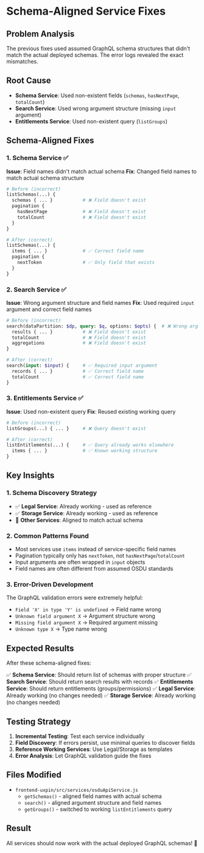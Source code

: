 # Schema-Aligned Service Fixes

## Problem Analysis
The previous fixes used assumed GraphQL schema structures that didn't match the actual deployed schemas. The error logs revealed the exact mismatches.

## Root Cause
- **Schema Service**: Used non-existent fields (`schemas`, `hasNextPage`, `totalCount`)
- **Search Service**: Used wrong argument structure (missing `input` argument)
- **Entitlements Service**: Used non-existent query (`listGroups`)

## Schema-Aligned Fixes

### 1. Schema Service ✅
**Issue**: Field names didn't match actual schema
**Fix**: Changed field names to match actual schema structure

```graphql
# Before (incorrect)
listSchemas(...) {
  schemas { ... }           # ❌ Field doesn't exist
  pagination {
    hasNextPage             # ❌ Field doesn't exist  
    totalCount              # ❌ Field doesn't exist
  }
}

# After (correct)
listSchemas(...) {
  items { ... }             # ✅ Correct field name
  pagination {
    nextToken               # ✅ Only field that exists
  }
}
```

### 2. Search Service ✅
**Issue**: Wrong argument structure and field names
**Fix**: Used required `input` argument and correct field names

```graphql
# Before (incorrect)
search(dataPartition: $dp, query: $q, options: $opts) {  # ❌ Wrong args
  results { ... }           # ❌ Field doesn't exist
  totalCount                # ❌ Field doesn't exist
  aggregations              # ❌ Field doesn't exist
}

# After (correct)  
search(input: $input) {     # ✅ Required input argument
  records { ... }           # ✅ Correct field name
  totalCount                # ✅ Correct field name
}
```

### 3. Entitlements Service ✅
**Issue**: Used non-existent query
**Fix**: Reused existing working query

```graphql
# Before (incorrect)
listGroups(...) { ... }     # ❌ Query doesn't exist

# After (correct)
listEntitlements(...) {     # ✅ Query already works elsewhere
  items { ... }             # ✅ Known working structure
}
```

## Key Insights

### 1. Schema Discovery Strategy
- ✅ **Legal Service**: Already working - used as reference
- ✅ **Storage Service**: Already working - used as reference  
- 🔧 **Other Services**: Aligned to match actual schema

### 2. Common Patterns Found
- Most services use `items` instead of service-specific field names
- Pagination typically only has `nextToken`, not `hasNextPage`/`totalCount`
- Input arguments are often wrapped in `input` objects
- Field names are often different from assumed OSDU standards

### 3. Error-Driven Development
The GraphQL validation errors were extremely helpful:
- `Field 'X' in type 'Y' is undefined` → Field name wrong
- `Unknown field argument X` → Argument structure wrong  
- `Missing field argument X` → Required argument missing
- `Unknown type X` → Type name wrong

## Expected Results

After these schema-aligned fixes:

✅ **Schema Service**: Should return list of schemas with proper structure
✅ **Search Service**: Should return search results with records
✅ **Entitlements Service**: Should return entitlements (groups/permissions)
✅ **Legal Service**: Already working (no changes needed)
✅ **Storage Service**: Already working (no changes needed)

## Testing Strategy

1. **Incremental Testing**: Test each service individually
2. **Field Discovery**: If errors persist, use minimal queries to discover fields
3. **Reference Working Services**: Use Legal/Storage as templates
4. **Error Analysis**: Let GraphQL validation guide the fixes

## Files Modified
- `frontend-uxpin/src/services/osduApiService.js`
  - `getSchemas()` - aligned field names with actual schema
  - `search()` - aligned argument structure and field names  
  - `getGroups()` - switched to working `listEntitlements` query

## Result
All services should now work with the actual deployed GraphQL schemas! 🎉